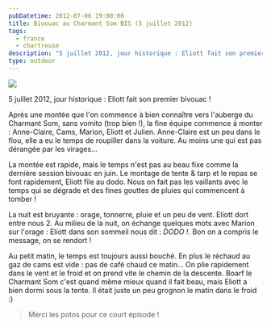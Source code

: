 ```yaml
---
pubDatetime: 2012-07-06 19:00:00
title: Bivouac au Charmant Som BIS (5 juillet 2012)
tags:
  - france
  - chartreuse
description: "5 juillet 2012, jour historique : Eliott fait son premier bivouac !"
type: outdoor
---
```


![](/img/outdoor/05072012149.jpg)

5 juillet 2012, jour historique : Eliott fait son premier bivouac !

Après une montée que l'on commence à bien connaître vers l'auberge du Charmant Som, sans
vomito (trop bien !), la fine équipe commence à monter : Anne-Claire, Cams,
Marion, Eliott et Julien. Anne-Claire est un peu dans le flou, elle a eu le
temps de roupiller dans la voiture. Au moins une qui est pas dérangée par les
virages...

La montée est rapide, mais le temps n'est pas au beau fixe comme la
dernière session bivouac en juin. Le montage de tente & tarp et le repas se font
rapidement, Eliott file au dodo. Nous on fait pas les vaillants avec le temps
qui se dégrade et des fines gouttes de pluies qui commencent à tomber !

La nuit
est bruyante : orage, tonnerre, pluie et un peu de vent. Eliott dort entre nous 2.
Au milieu de la nuit, on échange quelques mots avec Marion sur l'orage :
Eliott dans son sommeil nous dit : _DODO !_. Bon on a compris le message, on se
rendort !

Au petit matin, le temps est toujours aussi bouché. En plus le réchaud
au gaz de cams est vide : pas de café chaud ce matin... On plie rapidement dans
le vent et le froid et on prend vite le chemin de la descente. Boarf le Charmant
Som c'est quand même mieux quand il fait beau, mais Eliott a bien dormi sous la
tente. Il était juste un peu grognon le matin dans le froid :)

> Merci les potos
> pour ce court épisode !
